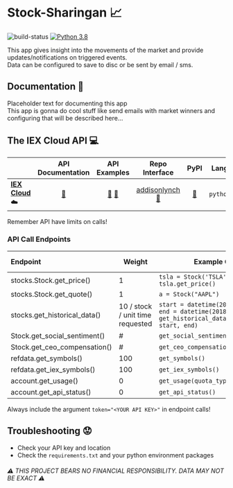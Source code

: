 # Stock-Sharingan :chart_with_upwards_trend:

![build-status](https://travis-ci.com/XDwightsBeetsX/stock-sharingan.svg?branch=master)
[![Python 3.8](https://img.shields.io/badge/python-3.8-blue.svg)](https://www.python.org/downloads/release/python-380/)

This app gives insight into the movements of the market and provide updates/notifications on triggered events.  
Data can be configured to save to disc or be sent by email / sms.  

## Documentation :book:
Placeholder text for documenting this app  
This app is gonna do cool stuff like send emails with market winners
and configuring that will be described here...

## The IEX Cloud API :computer:
||API Documentation|API Examples|Repo Interface|PyPI|Lang|Free|
|:--|:-:|:-:|:-:|:-:|:-:|:-:|
|[**IEX Cloud**](https://iexcloud.io/):cloud:|[:book:](https://iexcloud.io/docs/api)|[:pencil:](https://github.com/addisonlynch/iexfinance#common-usage-examples) [:pencil:](https://github.com/addisonlynch/iex-examples)|[addisonlynch](https://github.com/addisonlynch/iexfinance) [:book:](https://addisonlynch.github.io/iexfinance/stable/stocks.html)|[:book:](https://pypi.org/project/iexfinance/)|`python`|:white_check_mark:|

Remember API have limits on calls!

### API Call Endpoints
|Endpoint|Weight|Example Call|Example Response|
|:--|---|---|:-:|
|stocks.Stock.get_price()|1|`tsla = Stock('TSLA')  tsla.get_price()`| |
|stocks.Stock.get_quote()|1|`a = Stock("AAPL")  a.get_quote()`| |
|stocks.get_historical_data()|10 / stock / unit time requested|`start = datetime(2017, 1, 1)  end = datetime(2018, 1, 1)  df = get_historical_data("TSLA", start, end)`| |
|Stock.get_social_sentiment()|#|`get_social_sentiment("AAPL")`| |
|Stock.get_ceo_compensation()|#|`get_ceo_compensation("AAPL")`| |
|refdata.get_symbols()|100|`get_symbols()`| |
|refdata.get_iex_symbols()|100|`get_iex_symbols()`| |
|account.get_usage()|0|`get_usage(quota_type='messages')`| |
|account.get_api_status()|0|`get_api_status()`| |

Always include the argument `token="<YOUR API KEY>"` in endpoint calls!

## Troubleshooting :worried:
- Check your API key and location
- Check the `requirements.txt` and your python environment packages

###### :warning: THIS PROJECT BEARS NO FINANCIAL RESPONSIBILITY. DATA MAY NOT BE EXACT :warning:
